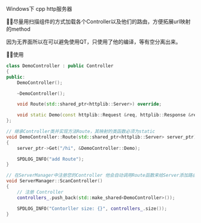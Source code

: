 Windows下 cpp http服务器

👩‍🚀尽量用扫描组件的方式加载各个Controller以及他们的路由，方便拓展url映射的method

因为无界面所以在可以避免使用QT，只使用了他的编译，等有空分离出来。



🤹‍♀️使用

```cpp
class DemoController : public Controller
{
public:
    DemoController();

    ~DemoController();

    void Route(std::shared_ptr<httplib::Server>) override;

    void static Demo(const httplib::Request &req, httplib::Response &res);
};

// 继承Controller类并实现方法Route，其映射的类函数必须为static
void DemoController::Route(std::shared_ptr<httplib::Server> server_ptr)
{
    server_ptr->Get("/hi", &DemoController::Demo);

    SPDLOG_INFO("add Route");
}

// 在ServerManager中注册您的Controller 他会自动调用Route函数来给Server添加路由
void ServerManager::ScanController()
{
    // 注册 Controller
    controllers_.push_back(std::make_shared<DemoController>());

    SPDLOG_INFO("Contorller size: {}", controllers_.size());
}
```

